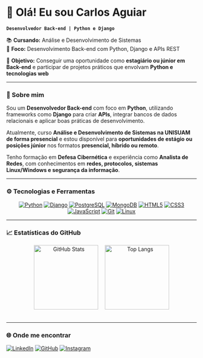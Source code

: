 # 👋 Olá! Eu sou Carlos Aguiar  

**`Desenvolvedor Back-end | Python e Django`**  

📚 **Cursando:** Análise e Desenvolvimento de Sistemas  
🚀 **Foco:** Desenvolvimento Back-end com Python, Django e APIs REST

🎯 **Objetivo:** Conseguir uma oportunidade como **estagiário ou júnior em Back-end** e participar de projetos práticos que envolvam **Python e tecnologias web**

---

### 📝 Sobre mim  
Sou um **Desenvolvedor Back-end** com foco em **Python**, utilizando frameworks como **Django** para criar **APIs**, integrar bancos de dados relacionais e aplicar boas práticas de desenvolvimento.  

Atualmente, curso **Análise e Desenvolvimento de Sistemas na UNISUAM de forma presencial** e estou disponível para **oportunidades de estágio ou posições júnior** nos formatos **presencial, híbrido ou remoto**.  

Tenho formação em **Defesa Cibernética** e experiência como **Analista de Redes**, com conhecimentos em **redes, protocolos, sistemas Linux/Windows e segurança da informação**.

---

### ⚙️ Tecnologias e Ferramentas  

<div align="center">

[![Python](https://img.shields.io/badge/Python-14354C?style=for-the-badge&logo=python&logoColor=white)](https://www.python.org/) 
[![Django](https://img.shields.io/badge/Django-092E20?style=for-the-badge&logo=django&logoColor=white)](https://www.djangoproject.com/) 
[![PostgreSQL](https://img.shields.io/badge/PostgreSQL-316192?style=for-the-badge&logo=postgresql&logoColor=white)](https://www.postgresql.org/) 
[![MongoDB](https://img.shields.io/badge/MongoDB-47A248?style=for-the-badge&logo=mongodb&logoColor=white)](https://www.mongodb.com/) 
[![HTML5](https://img.shields.io/badge/HTML5-E34F26?style=for-the-badge&logo=html5&logoColor=white)](https://developer.mozilla.org/docs/Web/Guide/HTML/HTML5) 
[![CSS3](https://img.shields.io/badge/CSS3-1572B6?style=for-the-badge&logo=css3&logoColor=white)](https://developer.mozilla.org/docs/Web/CSS) 
[![JavaScript](https://img.shields.io/badge/JavaScript-F7DF1E?style=for-the-badge&logo=javascript&logoColor=black)](https://developer.mozilla.org/docs/Web/JavaScript) 
[![Git](https://img.shields.io/badge/Git-F05032?style=for-the-badge&logo=git&logoColor=white)](https://git-scm.com/) 
[![Linux](https://img.shields.io/badge/Linux-FCC624?style=for-the-badge&logo=linux&logoColor=black)](https://www.linux.org/)

</div>

---

### 📈 Estatísticas do GitHub  

<div align="center">

  <img alt="GitHub Stats" height="170" style="display: inline-block; margin-right: 15px;" src="https://github-readme-stats.vercel.app/api?username=carlostechcode&show_icons=true&theme=github_dark&include_all_commits=true&locale=pt-br&hide_border=true" />
  
  <img alt="Top Langs" height="170" style="display: inline-block;" src="https://github-readme-stats.vercel.app/api/top-langs/?username=carlostechcode&theme=github_dark&layout=compact&custom_title=Linguagens&langs_count=9&hide_border=true" />

</div>



<br clear="both" />

---

### 🌐 Onde me encontrar 
[![LinkedIn](https://img.shields.io/badge/LinkedIn-0A66C2?style=for-the-badge&logo=linkedin&logoColor=white)](https://www.linkedin.com/in/carlostechcode/) [![GitHub](https://img.shields.io/badge/GitHub-000?style=for-the-badge&logo=github&logoColor=white)](https://github.com/carlostechcode) [![Instagram](https://img.shields.io/badge/Instagram-E4405F?style=for-the-badge&logo=instagram&logoColor=white)](https://www.instagram.com/carlostechcode/)
